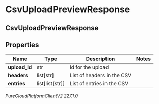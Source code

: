 # CsvUploadPreviewResponse

## CsvUploadPreviewResponse

## Properties

|Name | Type | Description | Notes|
|------------ | ------------- | ------------- | -------------|
| **upload_id** | str | Id for the upload | |
| **headers** | list[str] | List of headers in the CSV | |
| **entries** | list[list[str]] | List of entries in the CSV | |



_PureCloudPlatformClientV2 227.1.0_
